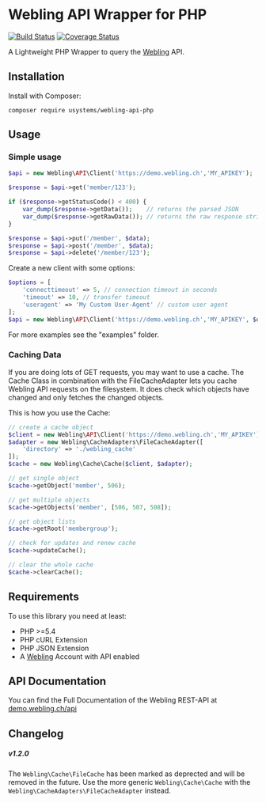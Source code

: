 # Webling API Wrapper for PHP

[![Build Status](https://travis-ci.org/usystems/webling-api-php.svg?branch=master)](https://travis-ci.org/usystems/webling-api-php)
[![Coverage Status](https://coveralls.io/repos/github/usystems/webling-api-php/badge.svg?branch=master)](https://coveralls.io/github/usystems/webling-api-php?branch=master)

A Lightweight PHP Wrapper to query the [Webling](https://www.webling.ch/) API.

## Installation

Install with Composer:

    composer require usystems/webling-api-php

## Usage

### Simple usage

```php
$api = new Webling\API\Client('https://demo.webling.ch','MY_APIKEY');

$response = $api->get('member/123');

if ($response->getStatusCode() < 400) {
    var_dump($response->getData());    // returns the parsed JSON
    var_dump($response->getRawData()); // returns the raw response string
}

$response = $api->put('/member', $data);
$response = $api->post('/member', $data);
$response = $api->delete('/member/123');
```

Create a new client with some options:

```php
$options = [
    'connecttimeout' => 5, // connection timeout in seconds
    'timeout' => 10, // transfer timeout
    'useragent' => 'My Custom User-Agent' // custom user agent
];
$api = new Webling\API\Client('https://demo.webling.ch','MY_APIKEY', $options);
```

For more examples see the "examples" folder.

### Caching Data

If you are doing lots of GET requests, you may want to use a cache. The Cache Class in combination with the FileCacheAdapter lets you cache Webling API requests on the filesystem. 
It does check which objects have changed and only fetches the changed objects.

This is how you use the Cache:

```php
// create a cache object
$client = new Webling\API\Client('https://demo.webling.ch','MY_APIKEY');
$adapter = new Webling\CacheAdapters\FileCacheAdapter([
    'directory' => './webling_cache'
]);
$cache = new Webling\Cache\Cache($client, $adapter);

// get single object
$cache->getObject('member', 506);

// get multiple objects
$cache->getObjects('member', [506, 507, 508]);

// get object lists
$cache->getRoot('membergroup');

// check for updates and renew cache
$cache->updateCache();

// clear the whole cache
$cache->clearCache();
```
## Requirements

To use this library you need at least:

 * PHP >=5.4
 * PHP cURL Extension
 * PHP JSON Extension
 * A [Webling](https://www.webling.ch) Account with API enabled

## API Documentation

You can find the Full Documentation of the Webling REST-API at [demo.webling.ch/api](https://demo.webling.ch/api)

## Changelog
##### v1.2.0
The `Webling\Cache\FileCache` has been marked as deprected and will be removed in the future. Use the more generic `Webling\Cache\Cache` with the `Webling\CacheAdapters\FileCacheAdapter` instead.

